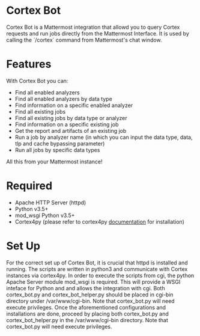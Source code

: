 # Cortex Bot
Cortex Bot is a Mattermost integration that allowd you to query Cortex requests and run jobs directly from the Mattermost Interface. It is used by calling the ´/cortex´ command from Mattermost's chat window. 
# Features
With Cortex Bot you can:
 - Find all enabled analyzers
 - Find all enabled analyzers by data type
 - Find information on a specific enabled analyzer
 - Find all existing jobs
 - Find all existing jobs by data type or analyzer
 - Find information on a specific existing job
 - Get the report and artifacts of an existing job
 - Run a job by analyzer name (in which you can input the data type, data, tlp and cache bypassing parameter)
 - Run all jobs by specific data types
 
All this from your Mattermost instance!

# Required

- Apache HTTP Server (httpd)
- Python v3.5+
- mod_wsgi Python v3.5+
- Cortex4py (please refer to cortex4py [documentation](https://github.com/TheHive-Project/Cortex4py) for installation)

# Set Up

For the correct set up of Cortex Bot, it is crucial that httpd is installed and running. The scripts are written in python3 and communicate with Cortex instances via cortex4py. In order to execute the scripts from cgi, the python Apache Server module mod_wsgi is required. This will provide a WSGI inteface for Python and and allows the integration with cgi. Both cortex_bot.py and cortex_bot_helper.py should be placed in cgi-bin directory under /var/www/cgi-bin. Note that cortex_bot.py will need execute privileges. Once the aforementioned configurations and installations are done, proceed by placing both cortex_bot.py and cortex_bot_helper.py in the /var/www/cgi-bin directory. Note that cortex_bot.py will need execute privileges.



